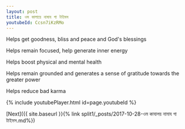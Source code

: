 ```yaml
---
layout: post
title: ওম কালায়ে নামায গা টাইমস
youtubeId: Ccsn7iKzRMo
---
```

 
 
Helps get goodness, bliss and peace and God's blessings
 
Helps remain focused, help generate inner energy 
 
Helps boost physical and mental health 
 
Helps remain grounded and generates a sense of gratitude towards the greater power 
 
Helps reduce bad karma
 
 
 
 


{% include youtubePlayer.html id=page.youtubeId %}
 
[Next]({{ site.baseurl }}{% link  split1/_posts/2017-10-28-ওম কাযালয় নামায গা টাইমস.md%})
 
